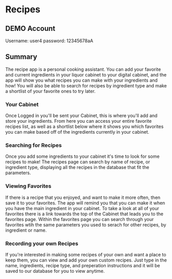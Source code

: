# Recipes

## DEMO Account

Username: user4
password: 12345678aA

## Summary

The recipe app is a personal cooking assistant. You can add your favorite and current ingredients in your liquor cabinet to your digital cabinet, and the app will show you what recipes you can make with your ingredients and how! You will also be able to search for recipes by ingredient type and make a shortlist of your favorite ones to try later.

### Your Cabinet

Once Logged in you'll be sent your Cabinet, this is where you'll add and store your ingredients. From here you can access your entire favorite recipes list, as well as a shortlist below where it shows you which favorites you can make based off of the ingredients currently in your cabinet.

### Searching for Recipes

Once you add some ingredients to your cabinet it's time to look for some recipes to make! The recipes page can search by name of recipe, or ingredient type, displaying all the recipes in the database that fit the parameters.

### Viewing Favorites

If there is a recipe that you enjoyed, and want to make it more often, then save it to your favorites. The app will remind you that you can make it when you have the main ingredient in your cabinet. To take a look at all of your favorites there is a link towards the top of the Cabinet that leads you to the favorites page. Within the favorites page you can search through your favorites wtih the same parameters you used to serach for other recipes, by ingredient or name.

### Recording your own Recipes

If you're interested in making some recipes of your own and want a place to keep them, you can view and add your own custom recipes. Just type in the name, ingredients, recipe type, and preperation instructions and it will be saved to our database for you to view anytime.